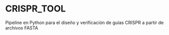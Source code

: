 # CRISPR_TOOL
Pipeline en Python para el diseño y verificación de guías CRISPR a partir de archivos FASTA
